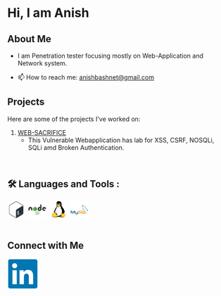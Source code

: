 # Hi, I am Anish 



## About Me

- I am Penetration tester focusing mostly on Web-Application and Network system.
&nbsp;
  
- 📫 How to reach me: anishbashnet@gmail.com
&nbsp;
## Projects

Here are some of the projects I've worked on:

1. [WEB-SACRIFICE](https://github.com/Bashnett/WEBSACRIFICE)
   - This Vulnerable Webapplication has lab for XSS, CSRF, NOSQLi, SQLi amd Broken Authentication.

&nbsp;
## :hammer_and_wrench: Languages and Tools :
<div>
  <img src="https://github.com/devicons/devicon/blob/master/icons/bash/bash-original.svg" title="Java" alt="bash" width="40" height="40"/>&nbsp;
  <img src="https://github.com/devicons/devicon/blob/master/icons/nodejs/nodejs-original-wordmark.svg" title="NodeJS" alt="NodeJS" width="40" height="40"/>&nbsp;
  <img src="https://github.com/devicons/devicon/blob/master/icons/linux/linux-original.svg" title="linux" alt="linux" width="40" height="40"/>&nbsp;
  <img src="https://github.com/devicons/devicon/blob/master/icons/mysql/mysql-original-wordmark.svg" title="mysql" alt="mysql" width="40" height="40"/>&nbsp;
</div>
&nbsp;&nbsp;&nbsp;

## Connect with Me

<a href="https://www.linkedin.com/anish36"><img src="https://github.com/devicons/devicon/blob/master/icons/linkedin/linkedin-original.svg" title="linkedin" alt="linkedin" width="70" height="70" /></a>

